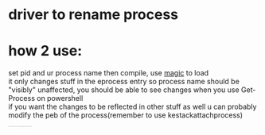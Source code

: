 # driver to rename process     
# how 2 use:    
set pid and ur process name then compile, use [magic](https://github.com/hfiref0x/KDU) to load   
it only changes stuff in the eprocess entry so process name should be "visibly" unaffected, you should be able to see changes when you use Get-Process on powershell  
if you want the changes to be reflected in other stuff as well u can probably modify the peb of the process(remember to use kestackattachprocess)  

<sub><sup><sub><sup><sub><sup><sub><sup><sub><sup><sub><sup><sub><sup><sub><sup>also i know u dont give a shit about this but i wasted 6 hours of my life wrestling with ntoskrnl on ida cuz i thought my shit didnt work </sup></sub></sup></sub></sup></sub></sup></sub></sup></sub></sup></sub></sup></sub></sup></sub>